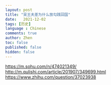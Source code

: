```yaml
---
layout: post
title: "吴王夫差为什么放勾践回国"
date:   2021-12-02
tags: [历史]
language : Chinese
comments: true
author: Zhen
toc: false
published: false
hidden: false
---
```


https://m.sohu.com/n/474021349/
http://m.qulishi.com/article/201907/349699.html
https://www.zhihu.com/question/37023938
<!--stackedit_data:
eyJoaXN0b3J5IjpbLTE1OTQ5NTAyNjRdfQ==
-->